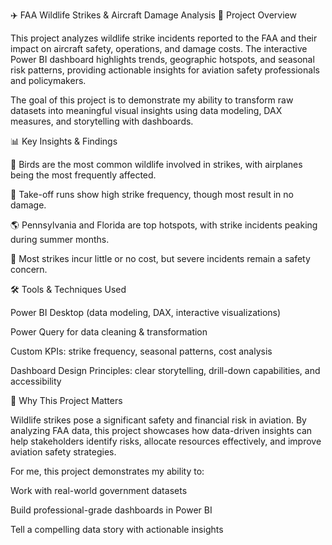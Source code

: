 ✈️ FAA Wildlife Strikes & Aircraft Damage Analysis
📌 Project Overview

This project analyzes wildlife strike incidents reported to the FAA and their impact on aircraft safety, operations, and damage costs. The interactive Power BI dashboard highlights trends, geographic hotspots, and seasonal risk patterns, providing actionable insights for aviation safety professionals and policymakers.

The goal of this project is to demonstrate my ability to transform raw datasets into meaningful visual insights using data modeling, DAX measures, and storytelling with dashboards.

📊 Key Insights & Findings

🦅 Birds are the most common wildlife involved in strikes, with airplanes being the most frequently affected.

🛫 Take-off runs show high strike frequency, though most result in no damage.

🌎 Pennsylvania and Florida are top hotspots, with strike incidents peaking during summer months.

💸 Most strikes incur little or no cost, but severe incidents remain a safety concern.

🛠 Tools & Techniques Used

Power BI Desktop (data modeling, DAX, interactive visualizations)

Power Query for data cleaning & transformation

Custom KPIs: strike frequency, seasonal patterns, cost analysis

Dashboard Design Principles: clear storytelling, drill-down capabilities, and accessibility

🌟 Why This Project Matters

Wildlife strikes pose a significant safety and financial risk in aviation. By analyzing FAA data, this project showcases how data-driven insights can help stakeholders identify risks, allocate resources effectively, and improve aviation safety strategies.

For me, this project demonstrates my ability to:

Work with real-world government datasets

Build professional-grade dashboards in Power BI

Tell a compelling data story with actionable insights
